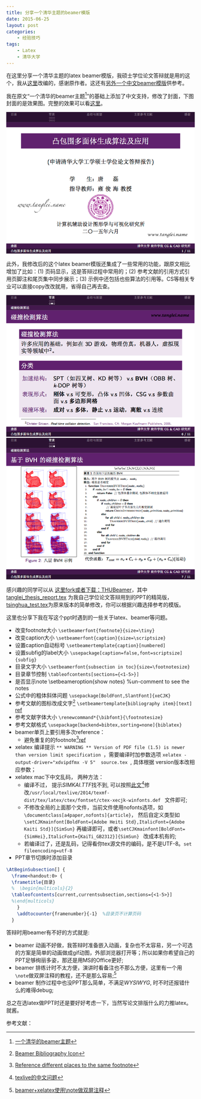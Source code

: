 ```yaml
---
title: 分享一个清华主题的beamer模版
date: 2015-06-25
layout: post
categories: 
    - 经验技巧
tags: 
    - Latex 
    - 清华大学
---
```


在这里分享一个清华主题的latex beamer模版，我硕士学位论文答辩就是用的这个，我从[这里](http://far.tooold.cn/post/latex/beamertsinghua)改编的，感谢原作者。这还有[另外一个中文beamer模版](https://github.com/forhappy/aliyun-pk-report-2012)供参考。

我在原文“一个清华的beamer主题[^1]”的基础上添加了中文支持，修改了封面，下图封面的是效果图。完整的效果可以看[这里](https://github.com/tl3shi/THUBeamer/blob/master/tanglei_thesis_report.pdf)。

![Tisnghua-beamer学位论文答辩PPT封面](/resources/share-beamer-with-tsinghua-theme/tanglei_thesis_report-0.png)

此外，我修改后的这个latex beamer模版还集成了一些常用的功能，跟原文相比增加了比如：(1) 页码显示，这是答辩过程中常用的；(2) 参考文献的引用方式引用页脚注和尾页集中同步展示；(3) 示例中还包括也些算法的引用等。CS等相关专业可以直接copy改改就用，省得自己再去查。

![](/resources/share-beamer-with-tsinghua-theme/tanglei_thesis_report-1.png)
![](/resources/share-beamer-with-tsinghua-theme/tanglei_thesis_report-2.png)

感兴趣的同学可以从 [这里fork或者下载：THUBeamer](https://github.com/tl3shi/THUBeamer)，其中 [tanglei_thesis_report.tex](https://github.com/tl3shi/THUBeamer/blob/master/tanglei_thesis_report.tex) 为我自己学位论文答辩用到的PPT的精简版，[tsinghua_test.tex](https://github.com/tl3shi/THUBeamer/blob/master/tsinghua_test.tex)为原来版本的简单修改，你可以根据兴趣选择参考的模版。

这里也分享下我在写这个ppt时遇到的一些关于latex、beamer等问题。

- 改变footnote大小 ``\setbeamerfont{footnote}{size=\tiny}``
- 改变caption大小 ``\setbeamerfont{caption}{size=\scriptsize}``
- 设置caption自动标号 ``\setbeamertemplate{caption}[numbered]``
- 设置subfig的label大小 ``\usepackage[caption=false,font=scriptsize]{subfig}``
- 目录文字大小 ``\setbeamerfont{subsection in toc}{size=\footnotesize}``
- 目录章节控制  ``\tableofcontents[sections={<1-5>}]``
- 是否显示note \setbeameroption{show notes} %un-comment to see the notes 
- 公式中的粗体斜体问题 ``\usepackage[BoldFont,SlantFont]{xeCJK}``
- 参考文献的图标改成文字[^3] ``\setbeamertemplate{bibliography item}[text]`` [ref](http://tex.stackexchange.com/questions/68080/beamer-bibliography-icon) 
- 参考文献字体大小 ``\renewcommand*{\bibfont}{\footnotesize}``
- 参考文献格式 ``\usepackage[backend=bibtex,sorting=none]{biblatex}``
- beamer单页上要引用多次reference：
     - 避免重复的的footnote[^4][ref](http://tex.stackexchange.com/questions/35043/reference-different-places-to-the-same-footnote)
- xelatex 编译提示 ``** WARNING ** Version of PDF file (1.5) is newer than version limit specification ``，需要编译时加参数选项 ``xelatex -output-driver="xdvipdfmx -V 5"  source.tex ``, 具体根据 version版本改相应参数；
- xelatex mac下中文乱码，
两种方法： 
	- 编译不过， 提示*SIMKAI.TTF*找不到, 可以按照[此文](http://albertcn.blog.163.com/blog/static/2094201452013521105128316/)[^5]修改``/usr/local/texlive/2014/texmf-dist/tex/latex/ctex/fontset/ctex-xecjk-winfonts.def `` 文件即可;
	- 不修改全局的上面那个文件，当前文件使用nofonts选项，如 	``\documentclass[a4paper,nofonts]{article}``， 然后自定义类型如``\setCJKmainfont[BoldFont={Adobe Heiti Std},ItalicFont={Adobe Kaiti Std}]{SimSun}`` 再编译即可，或者``\setCJKmainfont[BoldFont={SimHei},ItalicFont={KaiTi_GB2312}]{SimSun} `` 改成本机有的;
	- 若编译过了，还是乱码，记得看你tex源文件的编码，是不是UTF-8。``set fileencoding=utf-8``
- PPT章节切换时添加目录 

```latex
\AtBeginSubsection[] {
  \frame<handout:0> {
  \frametitle{目录}
  %  \begin{multicols}{2}
  \tableofcontents[current,currentsubsection,sections={<1-5>}]
  %\end{multicols}
    }
    \addtocounter{framenumber}{-1}  %目录页不计算页码
  }
```

答辩时用beamer有不好的方式就是:

- beamer 动画不好做，我答辩时准备嵌入动画，复杂也不太容易，另一个可选的方案是简单的动画做成gif动图，外部浏览器打开等；所以如果你希望自己的PPT足够绚丽多姿，那还是用MS的Office更好;
- beamer 排练计时不太方便，演讲时看备注也不那么方便，这里有一个用``\note``做双屏注释的教程，还不是那么容易;[^2]
- beamer 制作过程中也没PPT那么简单，不满足*WYSIWYG*, 时不时还报错什么的难得debug; 

总之在选latex做PPT时还是要好好考虑一下，当然写论文排版什么的力推latex。就酱。

参考文献：

[^1]: [一个清华的beamer主题](http://far.tooold.cn/post/latex/beamertsinghua) 
[^2]: [beamer+xelatex使用\note做双屏注释](http://bbs.ctex.org/forum.php?mod=viewthread&tid=71817)
[^3]: [Beamer Bibliography Icon](http://tex.stackexchange.com/questions/68080/beamer-bibliography-icon)
[^4]: [Reference different places to the same footnote](http://tex.stackexchange.com/questions/35043/reference-different-places-to-the-same-footnote)
[^5]: [texlive的中文问题](http://albertcn.blog.163.com/blog/static/2094201452013521105128316/)
